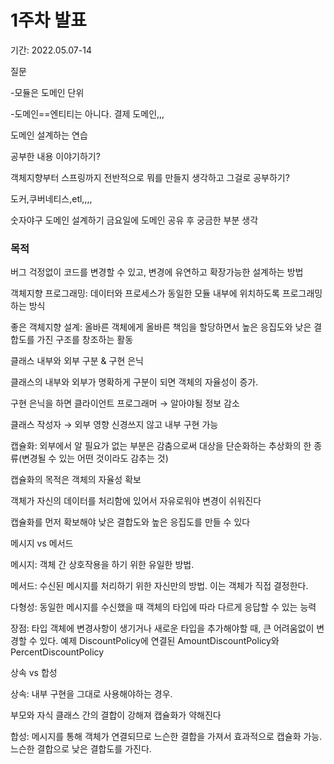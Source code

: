 # 1주차 발표

기간: 2022.05.07-14

질문

-모듈은 도메인 단위 

-도메인==엔티티는 아니다. 결제 도메인,,, 

도메인 설계하는 연습

공부한 내용 이야기하기?

객체지향부터 스프링까지 전반적으로 뭐를 만들지 생각하고 그걸로 공부하기?

도커,쿠버네티스,etl,,,,

숫자야구 도메인 설계하기 금요일에 도메인 공유 후 궁금한 부분 생각

### 목적

버그 걱정없이 코드를 변경할 수 있고, 변경에 유연하고 확장가능한  설계하는 방법

객체지향 프로그래밍: 데이터와 프로세스가 동일한 모듈 내부에 위치하도록 프로그래밍 하는 방식

좋은 객체지향 설계: 올바른 객체에게 올바른 책임을 할당하면서 높은 응집도와 낮은 결합도를 가진 구조를 창조하는 활동

클래스 내부와 외부 구분 & 구현 은닉 

클래스의 내부와 외부가 명확하게 구분이 되면 객체의 자율성이 증가. 

구현 은닉을 하면 클라이언트 프로그래머 → 알아야될 정보 감소

클래스 작성자 → 외부 영향 신경쓰지 않고 내부 구현 가능

캡슐화:  외부에서 알 필요가 없는 부분은 감춤으로써 대상을 단순화하는 추상화의 한 종류(변경될 수 있는 어떤 것이라도 감추는 것)

캡슐화의 목적은 객체의 자율성 확보

객체가 자신의 데이터를 처리함에 있어서 자유로워야 변경이 쉬워진다

캡슐화를 먼저 확보해야 낮은 결합도와 높은 응집도를 만들 수 있다

메시지 vs 메서드

메시지: 객체 간 상호작용을 하기 위한 유일한 방법.

메서드: 수신된 메시지를 처리하기 위한 자신만의 방법. 이는 객체가 직접 결정한다. 

다형성: 동일한 메시지를 수신했을 때 객체의 타입에 따라 다르게 응답할 수 있는 능력

장점: 타입 객체에 변경사항이 생기거나 새로운 타입을 추가해야할 때, 큰 어려움없이 변경할 수 있다. 예제 DiscountPolicy에 연결된 AmountDiscountPolicy와 PercentDiscountPolicy

상속 vs 합성

상속: 내부 구현을 그대로 사용해야하는 경우. 

부모와 자식 클래스 간의 결합이 강해져 캡슐화가 약해진다

합성: 메시지를 통해 객체가 연결되므로 느슨한 결합을 가져서 효과적으로 캡슐화 가능. 느슨한 결합으로 낮은 결합도를 가진다.
